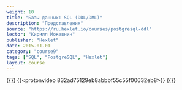 ```yaml
---
weight: 10
title: "Базы данных: SQL (DDL/DML)"
description: "Представления"
source: "https://ru.hexlet.io/courses/postgresql-ddl"
lector: "Кирилл Мокевнин"
publisher: "Hexlet"
date: 2015-01-01
category: "course9"
tags: ["SQL", "PostgreSQL", "Hexlet"]
layout: course
---
```

{{<players>}}
    {{<protonvideo 832ad75129eb8abbbf55c55f00632eb8>}}
{{</players>}}
